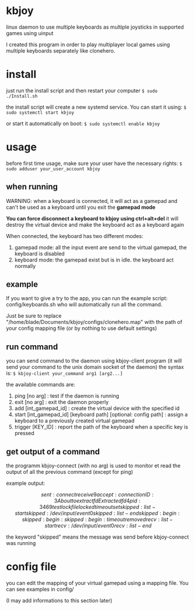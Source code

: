 # kbjoy
linux daemon to use multiple keyboards as multiple joysticks in supported games using uinput

I created this program in order to play multiplayer local games using multiple keyboards separately
like clonehero.

# install

just run the install script and then restart your computer
`$ sudo ./Install.sh`

the install script will create a new systemd service. You can start it using:
`$ sudo systemctl start kbjoy`

or start it automatically on boot:
`$ sudo systemctl enable kbjoy`

# usage

before first time usage, make sure your user have the necessary rights:
`$ sudo adduser your_user_account kbjoy`

## when running

WARNING: when a keyboard is connected, it will act as a gamepad and can't
be used as a keyboard until you exit the **gamepad mode**

**You can force disconnect a keyboard to kbjoy using ctrl+alt+del**
it will destroy the virtual device and make the keyboard act as a keyboard again

When connected, the keyboard has two different modes:
1. gamepad mode: all the input event are send to the virtual gamepad, the keyboard is disabled
2. keyboard mode: the gamepad exist but is in idle. the keyboard act normally

## example

If you want to give a try to the app, you can run the example script: config/keyboards.sh
who will automatically run all the command.

Just be sure to replace "/home/blade/Documents/kbjoy/configs/clonehero.map" with the path of your config mapping file
(or by nothing to use default settings)

## run command

you can send command to the daemon using kbjoy-client program
(it will send your command to the unix domain socket of the daemon)
the syntax is:
`$ kbjoy-client your_command arg1 [arg2...]`

the available commands are:
1. ping [no arg] : test if the daemon is running
2. exit [no arg] : exit the daemon properly
3. add [int_gamepad_id] : create the virtual device with the specified id
4. start [int_gamepad_id] [keyboard path] [optional: config path] : assign a keyboard to a previously created virtual gamepad
5. trigger [KEY_ID] : report the path of the keyboard when a specific key is pressed

## get output of a command

the programm kbjoy-connect (with no arg) is used to monitor et read the output of
all the previous command (except for ping)

example output:

$$
sent: connect
receive 9 accept:
connection ID: 3
About to extract fd
Extracted fd 4
pid: 3469 
testlock
file locked
timeout set 
skipped: list-start
skipped: /dev/input/event0
skipped: list-end
skipped: begin:
skipped: begin:
skipped: begin:
timeout removed 
recv: list-start
recv: /dev/input/event0
recv: list-end
$$

the keyword "skipped" means the message was send before kbjoy-connect was running

# config file
you can edit the mapping of your virtual gamepad using a mapping file.
You can see examples in config/

(I may add informations to this section later)
